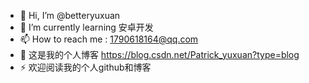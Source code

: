 - 👋 Hi, I’m @betteryuxuan
- 🌱 I’m currently learning 安卓开发
- 📫 How to reach me : 1790618164@qq.com
- 👀 这是我的个人博客 https://blog.csdn.net/Patrick_yuxuan?type=blog
- ⚡ 欢迎阅读我的个人github和博客

